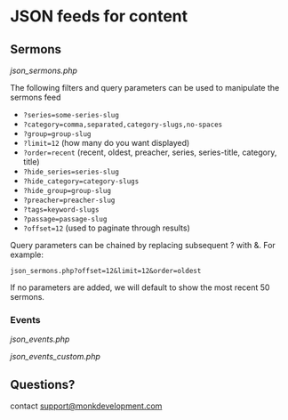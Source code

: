 JSON feeds for content
======================

Sermons
-------

*json_sermons.php*

The following filters and query parameters can be used to manipulate the sermons feed

- `?series=some-series-slug`
- `?category=comma,separated,category-slugs,no-spaces`
- `?group=group-slug`
- `?limit=12` (how many do you want displayed)
- `?order=recent` (recent, oldest, preacher, series, series-title, category, title)
- `?hide_series=series-slug`
- `?hide_category=category-slugs`
- `?hide_group=group-slug`
- `?preacher=preacher-slug`
- `?tags=keyword-slugs`
- `?passage=passage-slug`
- `?offset=12` (used to paginate through results)

Query parameters can be chained by replacing subsequent ? with &.
For example:
```
json_sermons.php?offset=12&limit=12&order=oldest
```

If no parameters are added, we will default to show the most recent 50 sermons.

### Events

*json_events.php*

*json\_events\_custom.php*


Questions?
----------

contact [support@monkdevelopment.com](mailto:support@monkdevelopment.com)
